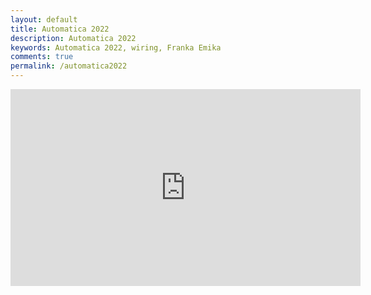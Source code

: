 ```yaml
---
layout: default
title: Automatica 2022
description: Automatica 2022
keywords: Automatica 2022, wiring, Franka Emika
comments: true
permalink: /automatica2022
---
```


<iframe width="560" height="315" src="https://www.youtube.com/embed/ss9dzcUEg3o" title="YouTube video player" frameborder="0" allow="accelerometer; autoplay; clipboard-write; encrypted-media; gyroscope; picture-in-picture" allowfullscreen></iframe>